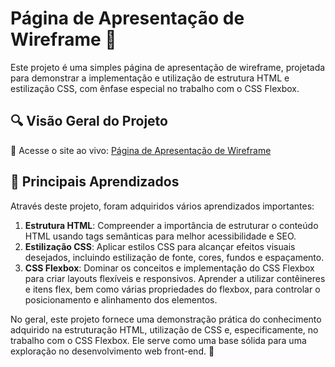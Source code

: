 # Página de Apresentação de Wireframe 🚀

Este projeto é uma simples página de apresentação de wireframe, projetada para demonstrar a implementação e utilização de estrutura HTML e estilização CSS, com ênfase especial no trabalho com o CSS Flexbox.

## 🔍  Visão Geral do Projeto

🔗 Acesse o site ao vivo: [Página de Apresentação de Wireframe](https://loriprojects-wireframe.netlify.app/)

## 🧠 Principais Aprendizados

Através deste projeto, foram adquiridos vários aprendizados importantes:

1. **Estrutura HTML**: Compreender a importância de estruturar o conteúdo HTML usando tags semânticas para melhor acessibilidade e SEO.
2. **Estilização CSS**: Aplicar estilos CSS para alcançar efeitos visuais desejados, incluindo estilização de fonte, cores, fundos e espaçamento.
3. **CSS Flexbox**: Dominar os conceitos e implementação do CSS Flexbox para criar layouts flexíveis e responsivos. Aprender a utilizar contêineres e itens flex, bem como várias propriedades do flexbox, para controlar o posicionamento e alinhamento dos elementos.

No geral, este projeto fornece uma demonstração prática do conhecimento adquirido na estruturação HTML, utilização de CSS e, especificamente, no trabalho com o CSS Flexbox. Ele serve como uma base sólida para uma exploração no desenvolvimento web front-end. 🎉

